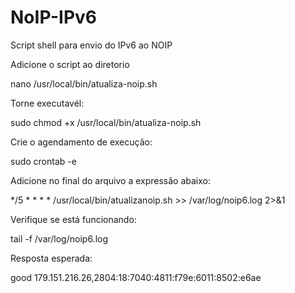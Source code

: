 # NoIP-IPv6
Script shell para envio do IPv6 ao NOIP

Adicione o script ao diretorio 

nano /usr/local/bin/atualiza-noip.sh

Torne executavél:

sudo chmod +x /usr/local/bin/atualiza-noip.sh

Crie o agendamento de execução:

sudo crontab -e

Adicione no final do arquivo a expressão abaixo:

*/5 * * * * /usr/local/bin/atualizanoip.sh >> /var/log/noip6.log 2>&1

Verifique se está funcionando:

tail -f /var/log/noip6.log

Resposta esperada:

good 179.151.216.26,2804:18:7040:4811:f79e:6011:8502:e6ae
